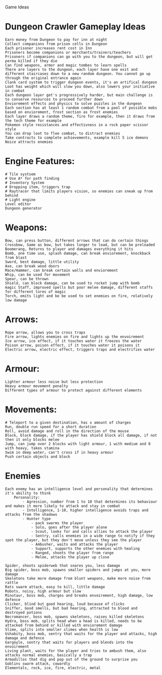 Game Ideas

# Dungeon Crawler Gameplay Ideas
    Earn money from Dungeon to pay for inn at night
    Collect companions from prison cells in Dungeon
    Each prisoner increases rent cost in Inn
    Prisoners become companions or merchants/trainers/teachers
    Prisoners if companions can go with you to the dungeon, but will get perma killed if they die
    Can find weapons, armor and magic tombes to learn spells
    There are layers to the dungeon, each layer have one exit and different staircases down to a new random dungeon. You cannot go up through the original entrance again
    Clank card system to trigger dungeon events, it's an artifical dungeon
    Loot has weight which will slow you down, also lowers your initiative in combat
    Each dungeon layer get's progressively harder, but main challenge is to conserve resources to proceed further down
    Enviorement effects and physics to solve puzzles in the dungeon
    Each section has at least 1 random combat from a pool of possible mobs based on enviorement, frost section as frost enemies
    Each layer draws a random theme, fire for example, then it draws from the tech theme for example
    Pokemon style resistances and effectivness in a rock paper scissor style
    You can drop loot to flee combat, to distract enemies
    Take contracts to complete achievements, example kill 5 ice demons
    Noice attracts enemies

# Engine Features:
    # Tile systsem
    # Use A* for path finding
    # Inventory System
    # Dropping item, triggers trap
    # Raytracer that limits players vision, so enemies can sneak up from behind
    # Light engine
    Level editor
    Dungeon generator

# Weapons:
    Bow, can press button, different arrows that can do certain things
    Crossbow, Same as bow, but takes longer to load, but can be preloaded
    Boomerang, Returns to player and damages everything it hits
    Bomb, one time use, splash damage, can break enviorement, knockback from blast
    Sword, best damage, little utility
    Axe, can break wood doors
    Mace/Hammer, can break certain walls and enviorement
    Whip, can be used for movement
    Spear, can be thrown
    Shield, can block damage, can be used to rocket jump with bomb
    magic Staff, improved spells but poor melee damage, different staffs for different lores of magic
    Torch, emits light and be be used to set enemies on fire, relatively low damage

# Arrows:
    Rope arrow, allows you to cross traps
    Fire arrow, lights enemies on fire and lights up the envoirement
    Ice arrow, ice effect, if it touches water it freezes the water
    Poison arrow, poison effect, if it touches water it poisons it
    Electric arrow, electric effect, triggers traps and electrifies water

# Armour:
    Lighter armour less noise but less protection
    Heavy armour movement penalty
    Different types of armour to protect against different elements

# Movements:
    # Teleport to a given destination, has x amount of charges
    Run, double run speed for a short duration
    Roll, avoid damage and roll in the direction of the mouse
    Block, block damage, if the player has shield block all damage, if not then it only blocks melee
    Jump, can jump over 2 blocks with light armour, 1 with medium and 0 with heavy, takes stamina
    Swim in deep water, can't cross if in heavy armour
    Push certain objects and block


# Enemies
    Each enemy has an intelligence level and personality that determines it's ability to think
        Personality:
            - Agression, number from 1 to 10 that determines its behaviour and makes it more likely to attack and stay in combat
            - Intelligence, 1-10, higher intelligence avoids traps and attacks from the shadows
            - Hunter type
                - pack swarms the player
                - Solo, goes after the player alone
                - Scout, looks for and calls allies to attack the player
                - Sentry, calls enemies in a wide range to notify if they spot the player, but they don't move unless they see the player
                - Ambusher, waits and attacks the player
                - Support, supports the other enemies with healing
                - Ranged, shoots the player from range 
                - Melee, attacks the player up close

    Spider, shoots spiderweb that snares you, less damage
    Big spider, boss mob, spawns smaller spiders and jumps at you, more damage
    Skeletons take more damage from blunt weapons, make more noise from rattle
    Rats swarm attack, easy to kill, little damage
    Robots, noisy, high armour but slow
    Minotaur, boss mob, charges and breaks envoirement, high damage, low defence
    Clicker, blind but good hearing, loud because of clicks
    Sniffer, Good smells, but bad hearing, attracted to blood and destroyed potions
    Necromancer, boss mob, spawns skeletons, raises killed skeletons
    Hydra, boss mob, splits head when a head is killed, needs to be attacked from behind or killed with enviorement damage
    Slime, splits into smaller slimes when health is low
    Ushabity, boss mob, sentry that waits for the player and attacks, high damage and defence
    Gargoyle, sentry that waits for players and blends into the envoirement
    Living plant, waits for the player and tries to ambush them, also attacks normal enemies, basically a trap
    Armadillos that dig and pop out of the ground to surprise you
    Goblins swarm attack, cowardly
    Elementals, rock, ice, fire, electric, metal



